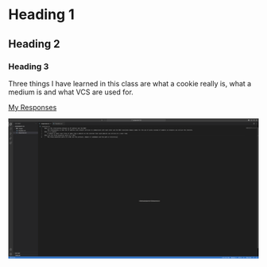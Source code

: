 # Heading 1

## Heading 2

### Heading 3

Three things I have learned in this class are what a cookie really is, what a medium is and what VCS are used for.  

[My Responses](./responses.txt)

![Screenshot](./images/assignment_03_screenshot.png)